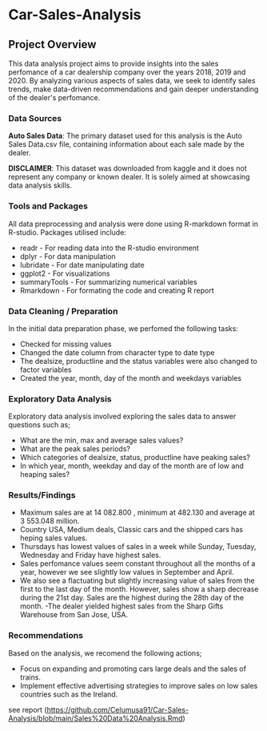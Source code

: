 # Car-Sales-Analysis

## Project Overview

This data analysis project aims to provide insights into the sales perfomance of a car dealership company over the years 2018, 2019 and 2020. By analyzing various aspects of sales data, we seek to identify sales trends, make data-driven recommendations and gain deeper understanding of the dealer's perfomance.

### Data Sources

**Auto Sales Data**: The primary dataset used for this analysis is the Auto Sales Data.csv file, containing information about each sale made by the dealer. 

**DISCLAIMER**: This dataset was downloaded from kaggle and it does not represent any company or known dealer. It is solely aimed at showcasing data analysis skills.

### Tools and Packages

All data preprocessing and analysis were done using R-markdown format in R-studio. Packages utilised include:

- readr - For reading data into the R-studio environment
- dplyr - For data manipulation
- lubridate - For date manipulating date
- ggplot2 - For visualizations
- summaryTools - For summarizing numerical variables
- Rmarkdown - For formating the code and creating R report

### Data Cleaning / Preparation

In the initial data preparation phase, we perfomed the following tasks:

- Checked for missing values
- Changed the date column from character type to date type
- The dealsize, productline and the status variables were also changed to factor variables
-  Created the year, month, day of the month and weekdays variables

### Exploratory Data Analysis

Exploratory data analysis involved exploring the sales data to answer questions such as;

- What are the min, max and average sales values?
- What are the peak sales periods?
- Which categories of dealsize, status, productline have peaking sales?
- In which year, month, weekday and day of the month are of low and heaping sales?

### Results/Findings

- Maximum sales are at 14 082.800 , minimum at 482.130 and average at 3 553.048 million.
- Country USA, Medium deals, Classic cars and the shipped cars has heping sales values.
- Thursdays has lowest values of sales in a week while Sunday, Tuesday, Wednesday and Friday have highest sales.
- Sales perfomance values seem constant throughout all the months of a year, however we see slightly low values in September and April.
- We also see a flactuating but slightly increasing value of sales from the first to the last day of the month. However, sales show a sharp decrease during the 21st day. Sales are the highest during the 28th day of the month.
-The dealer yielded highest sales from the Sharp Gifts Warehouse from San Jose, USA.

### **Recommendations**

Based on the analysis, we recomend the following actions;
- Focus on expanding and promoting cars large deals and the sales of trains.
- Implement effective advertising strategies to improve sales on low sales countries such as the Ireland.


see report (https://github.com/Celumusa91/Car-Sales-Analysis/blob/main/Sales%20Data%20Analysis.Rmd)
